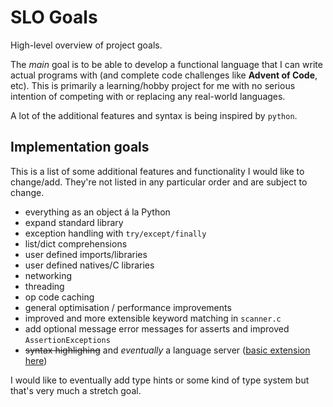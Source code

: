 # SLO Goals

High-level overview of project goals.

The _main_ goal is to be able to develop a functional language that I can write actual programs with (and complete code challenges like **Advent of Code**, etc).
This is primarily a learning/hobby project for me with no serious intention of competing with or replacing any real-world languages.

A lot of the additional features and syntax is being inspired by `python`.

## Implementation goals

This is a list of some additional features and functionality I would like to change/add. They're not listed in
any particular order and are subject to change.

- everything as an object á la Python
- expand standard library
- exception handling with `try/except/finally`
- list/dict comprehensions
- user defined imports/libraries
- user defined natives/C libraries
- networking
- threading
- op code caching
- general optimisation / performance improvements
- improved and more extensible keyword matching in `scanner.c`
- add optional message error messages for asserts and improved `AssertionExceptions`
- ~~syntax highlighing~~ and _eventually_ a language server ([basic extension here](https://github.com/ESloman/slo-vscode))

I would like to eventually add type hints or some kind of type system but that's very much a stretch goal.
